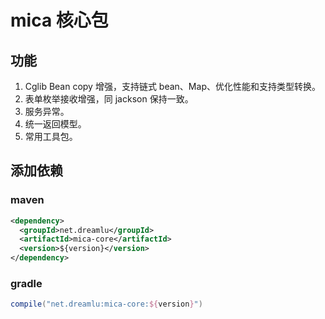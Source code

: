 # mica 核心包

## 功能
1. Cglib Bean copy 增强，支持链式 bean、Map、优化性能和支持类型转换。
2. 表单枚举接收增强，同 jackson 保持一致。
3. 服务异常。
4. 统一返回模型。
5. 常用工具包。

## 添加依赖
### maven
```xml
<dependency>
  <groupId>net.dreamlu</groupId>
  <artifactId>mica-core</artifactId>
  <version>${version}</version>
</dependency>
```

### gradle
```groovy
compile("net.dreamlu:mica-core:${version}")
```